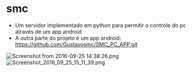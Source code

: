 # smc
- Um servidor implementado em python para permitir o controle do pc através de um app android
- A outra parte do projeto é um app android: https://github.com/Gustavosmc/SMC_PC_APP.git

![Screenshot from 2016-09-25 14:38:26.png](http://s10.postimg.org/mn7t3it4p/Screenshot_from_2016_09_25_14_38_26.png)
![Screenshot_2016_09_25_15_11_39.png](http://s5.postimg.org/c93yb9nyf/Screenshot_2016_09_25_15_11_39.png)

